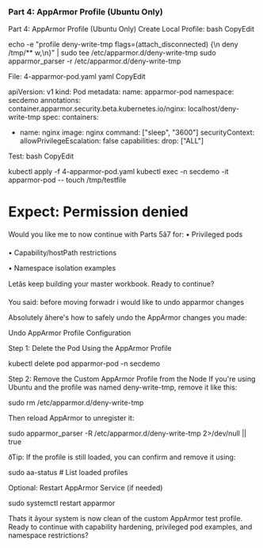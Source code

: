 ### Part 4: AppArmor Profile (Ubuntu Only)

Part 4: AppArmor Profile (Ubuntu Only)
Create Local Profile:
bash
CopyEdit


echo -e "profile deny-write-tmp flags=(attach_disconnected) {\n  deny /tmp/** w,\n}" | sudo tee /etc/apparmor.d/deny-write-tmp
sudo apparmor_parser -r /etc/apparmor.d/deny-write-tmp


File: 4-apparmor-pod.yaml
yaml
CopyEdit


apiVersion: v1
kind: Pod
metadata:
  name: apparmor-pod
  namespace: secdemo
  annotations:
    container.apparmor.security.beta.kubernetes.io/nginx: localhost/deny-write-tmp
spec:
  containers:
  - name: nginx
    image: nginx
    command: ["sleep", "3600"]
    securityContext:
      allowPrivilegeEscalation: false
      capabilities:
        drop: ["ALL"]


Test:
bash
CopyEdit


kubectl apply -f 4-apparmor-pod.yaml
kubectl exec -n secdemo -it apparmor-pod -- touch /tmp/testfile
# Expect: Permission denied


Would you like me to now continue with Parts 5â7 for:
• Privileged pods

• Capability/hostPath restrictions

• Namespace isolation examples


Letâs keep building your master workbook. Ready to continue?













You said:
before moving forwadr i would like to undo apparmor changes












Absolutely âhere's how to safely undo the AppArmor changes you made:

 Undo AppArmor Profile Configuration

 Step 1: Delete the Pod Using the AppArmor Profile



kubectl delete pod apparmor-pod -n secdemo



 Step 2: Remove the Custom AppArmor Profile from the Node
If you're using Ubuntu and the profile was named deny-write-tmp, remove it like this:



sudo rm /etc/apparmor.d/deny-write-tmp


Then reload AppArmor to unregister it:



sudo apparmor_parser -R /etc/apparmor.d/deny-write-tmp 2>/dev/null || true


ðTip: If the profile is still loaded, you can confirm and remove it using:


sudo aa-status  # List loaded profiles



Optional: Restart AppArmor Service (if needed)


sudo systemctl restart apparmor


Thats it âyour system is now clean of the custom AppArmor test profile.
Ready to continue with capability hardening, privileged pod examples, and namespace restrictions?















